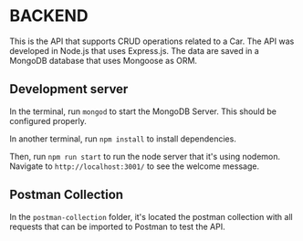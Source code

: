 # BACKEND

This is the API that supports CRUD operations related to a Car. The API was developed in Node.js that uses Express.js. The data are saved in a MongoDB database that uses Mongoose as ORM.

## Development server

In the terminal, run `mongod` to start the MongoDB Server. This should be configured properly.

In another terminal, run `npm install` to install dependencies.

Then, run `npm run start` to run the node server that it's using nodemon. Navigate to `http://localhost:3001/` to see the welcome message. 

## Postman Collection

In the `postman-collection` folder, it's located the postman collection with all requests that can be imported to Postman to test the API.

